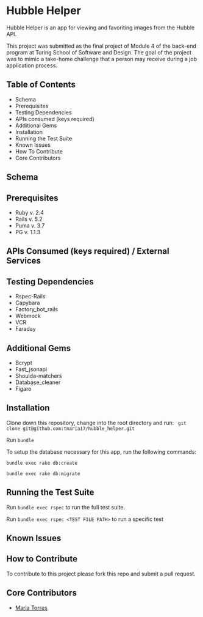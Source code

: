 # Hubble Helper
Hubble Helper is an app for viewing and favoriting images from the Hubble API.

This project was submitted as the final project of Module 4 of the back-end program at Turing School of Software and Design. The goal of the project was to mimic a take-home challenge that a person may receive during a job application process.

## Table of Contents

* Schema
* Prerequisites
* Testing Dependencies
* APIs consumed (keys required)
* Additional Gems
* Installation
* Running the Test Suite
* Known Issues
* How To Contribute
* Core Contributors

## Schema


## Prerequisites

* Ruby v. 2.4
* Rails v. 5.2
* Puma v. 3.7
* PG v. 1.1.3

## APIs Consumed (keys required) / External Services


## Testing Dependencies

* Rspec-Rails
* Capybara
* Factory_bot_rails
* Webmock
* VCR
* Faraday

## Additional Gems

* Bcrypt
* Fast_jsonapi
* Shoulda-matchers
* Database_cleaner
* Figaro

## Installation
Clone down this repository, change into the root directory and run:
` git clone git@github.com:tmaria17/hubble_helper.git`

Run
`bundle`

To setup the database necessary for this app, run the following commands:

`bundle exec rake db:create`

`bundle exec rake db:migrate`

## Running the Test Suite

Run `bundle exec rspec` to run the full test suite.

Run `bundle exec rspec <TEST FILE PATH>` to run a specific test

## Known Issues


## How to Contribute
To contribute to this project please fork this repo and submit a pull request.


## Core Contributors
* [Maria Torres](https://github.com/tmaria17)
